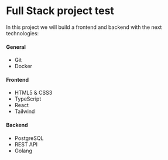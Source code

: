 # Full Stack project test

In this project we will build a frontend and backend with the next technologies:

#### General
 - Git
 - Docker

#### Frontend
 - HTML5 & CSS3
 - TypeScript
 - React
 - Tailwind

#### Backend
 - PostgreSQL
 - REST API
 - Golang

